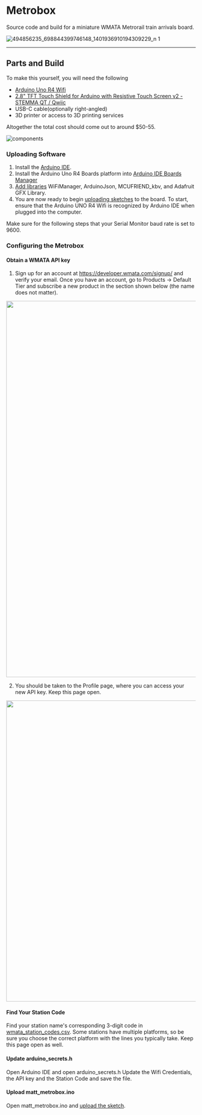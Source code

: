 # Metrobox

Source code and build for a miniature WMATA Metrorail train arrivals board.

![494856235_698844399746148_1401936910194309229_n 1](https://github.com/user-attachments/assets/a64b9ca4-966c-4bbc-8b6c-76393950ed5d)

---

## Parts and Build

To make this yourself, you will need the following
- [Arduino Uno R4 Wifi](https://store-usa.arduino.cc/products/uno-r4-wifi)
- [2.8" TFT Touch Shield for Arduino with Resistive Touch Screen v2 - STEMMA QT / Qwiic](https://www.adafruit.com/product/1651)
- USB-C cable(optionally right-angled)
- 3D printer or access to 3D printing services

Altogether the total cost should come out to around $50-55.

![components](https://github.com/user-attachments/assets/339163df-8bea-435f-b5e7-586ea0b838e8)

### Uploading Software

1. Install the [Arduino IDE](https://www.arduino.cc/en/software/).
2. Install the Arduino Uno R4 Boards platform into [Arduino IDE Boards Manager](https://docs.arduino.cc/software/ide-v2/tutorials/ide-v2-board-manager/)
3. [Add libraries](https://docs.arduino.cc/software/ide-v2/tutorials/ide-v2-installing-a-library/) WiFiManager, ArduinoJson, MCUFRIEND_kbv, and Adafruit GFX Library.
4. You are now ready to begin [uploading sketches](https://docs.arduino.cc/software/ide-v2/tutorials/getting-started/ide-v2-uploading-a-sketch/) to the board. To start, ensure that the Arduino UNO R4 Wifi is recognized by Arduino IDE when plugged into the computer.

Make sure for the following steps that your Serial Monitor baud rate is set to 9600.

### Configuring the Metrobox
#### Obtain a WMATA API key

1. Sign up for an account at https://developer.wmata.com/signup/ and verify your email.
Once you have an account, go to Products -> Default Tier and subscribe a new product in the section shown below (the name does not matter).

<img src="https://github.com/user-attachments/assets/0f91c9cd-96ff-4a55-b4f0-fac1dbf8b521" width="1000">

2. You should be taken to the Profile page, where you can access your new API key. Keep this page open.

<img src="https://github.com/user-attachments/assets/53431f79-78f3-45a3-9787-44904617d616" width="800">

#### Find Your Station Code

Find your station name's corresponding 3-digit code in [wmata_station_codes.csv](wmata_station_codes.csv). Some stations have multiple platforms, so be sure you choose the correct platform with the lines you typically take. Keep this page open as well.

#### Update arduino_secrets.h
Open Arduino IDE and open arduino_secrets.h
Update the Wifi Credentials, the API key and the Station Code and save the file.

#### Upload matt_metrobox.ino
Open matt_metrobox.ino and [upload the sketch](https://docs.arduino.cc/software/ide-v2/tutorials/getting-started/ide-v2-uploading-a-sketch/).